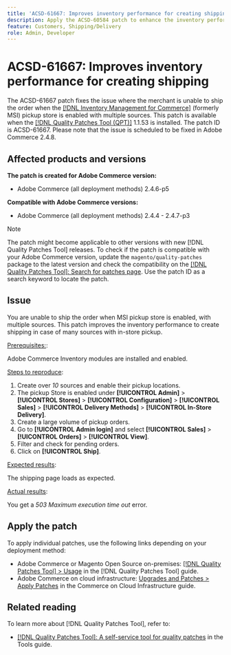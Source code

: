 ```yaml
---
title: 'ACSD-61667: Improves inventory performance for creating shipping'
description: Apply the ACSD-60584 patch to enhance the inventory performance for creating shipping in case of many sources with in-store pickup.
feature: Customers, Shipping/Delivery
role: Admin, Developer
---
```

# ACSD-61667: Improves inventory performance for creating shipping

The ACSD-61667 patch fixes the issue where the merchant is unable to ship the order when the [[!DNL Inventory Management for Commerce]](https://experienceleague.adobe.com/en/docs/commerce-admin/inventory/introduction) (formerly MSI) pickup store is enabled with multiple sources. This patch is available when the [[!DNL Quality Patches Tool (QPT)]](/help/tools/quality-patches-tool/quality-patches-tool-to-self-serve-quality-patches.md) 1.1.53 is installed. The patch ID is ACSD-61667. Please note that the issue is scheduled to be fixed in Adobe Commerce 2.4.8.

## Affected products and versions

**The patch is created for Adobe Commerce version:**

* Adobe Commerce (all deployment methods) 2.4.6-p5

**Compatible with Adobe Commerce versions:**

* Adobe Commerce (all deployment methods) 2.4.4 - 2.4.7-p3

>[!NOTE]
>
>The patch might become applicable to other versions with new [!DNL Quality Patches Tool] releases. To check if the patch is compatible with your Adobe Commerce version, update the `magento/quality-patches` package to the latest version and check the compatibility on the [[!DNL Quality Patches Tool]: Search for patches page](https://experienceleague.adobe.com/tools/commerce-quality-patches/index.html). Use the patch ID as a search keyword to locate the patch.

## Issue

You are unable to ship the order when MSI pickup store is enabled, with multiple sources. This patch improves the inventory performance to create shipping in case of many sources with in-store pickup.

<u>Prerequisites:</u>:

Adobe Commerce Inventory modules are installed and enabled.

<u>Steps to reproduce</u>:

1. Create over *10* sources and enable their pickup locations.
1. The pickup Store is enabled under **[!UICONTROL Admin]** > **[!UICONTROL Stores]** > **[!UICONTROL Configuration]** > **[!UICONTROL Sales]** > **[!UICONTROL Delivery Methods]** > **[!UICONTROL In-Store Delivery]**.
1. Create a large volume of pickup orders.
1. Go to **[!UICONTROL Admin login]** and select **[!UICONTROL Sales]** > **[!UICONTROL Orders]** > **[!UICONTROL View]**.
1. Filter and check for pending orders.
1. Click on **[!UICONTROL Ship]**. 

<u>Expected results</u>:

The shipping page loads as expected.

<u>Actual results</u>:

You get a *503 Maximum execution time out* error.

## Apply the patch

To apply individual patches, use the following links depending on your deployment method:

* Adobe Commerce or Magento Open Source on-premises: [[!DNL Quality Patches Tool] > Usage](/help/tools/quality-patches-tool/usage.md) in the [!DNL Quality Patches Tool] guide.
* Adobe Commerce on cloud infrastructure: [Upgrades and Patches > Apply Patches](https://experienceleague.adobe.com/docs/commerce-cloud-service/user-guide/develop/upgrade/apply-patches.html) in the Commerce on Cloud Infrastructure guide.

## Related reading

To learn more about [!DNL Quality Patches Tool], refer to:

* [[!DNL Quality Patches Tool]: A self-service tool for quality patches](/help/tools/quality-patches-tool/quality-patches-tool-to-self-serve-quality-patches.md) in the Tools guide.

